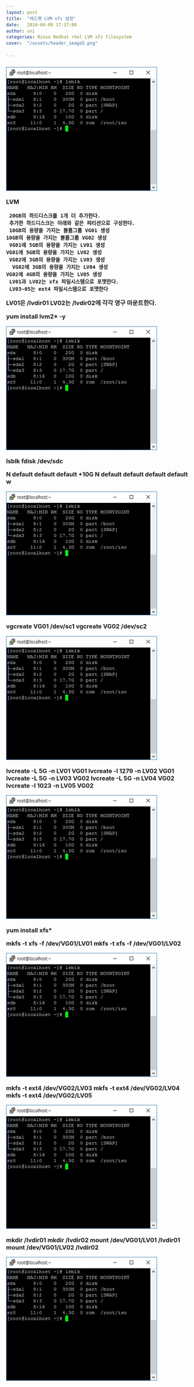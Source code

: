 ```yaml
---
layout: post
title:  "레드햇 LVM xfs 설정"
date:   2019-04-09 17:37:00
author: uni
categories: Rinux Redhat rhel LVM xfs filesystem
cover:  "/assets/header_image5.png"

---
```



<h3>
 
 <img  src="/assets/images/swap1.jpg"><br>
 
 

 
LVM 



     20GB의 하드디스크를 1개 더 추가한다. 
     추가한 하드디스크는 아래와 같은 파티션으로 구성한다. 
     10GB의 용량을 가지는 볼륨그룹 VG01 생성
    10GB의 용량을 가지는 볼륨그룹 VG02 생성
     VG01에 5GB의 용량을 가지는 LV01 생성
    VG01에 5GB의 용량을 가지는 LV02 생성
     VG02에 3GB의 용량을 가지는 LV03 생성
      VG02에 3GB의 용량을 가지는 LV04 생성
    VG02에 4GB의 용량을 가지는 LV05 생성
     LV01과 LV02는 xfx 파일시스템으로 포맷한다. 
     LV03~05는 ext4 파일시스템으로 포맷한다   
  LV01은 /lvdir01 LV02는 /lvdir02에 각각 영구 마운트한다. 


yum install lvm2* -y

 


 
 <img  src="/assets/images/swap1.jpg"><br>
 
 

 
lsblk
fdisk /dev/sdc 

N
default
default
default
+10G
N
default
default
default
default
w

 

 
 <img  src="/assets/images/swap1.jpg"><br>
 
 

 


vgcreate VG01 /dev/sc1
vgcreate VG02 /dev/sc2
 


 
 <img  src="/assets/images/swap1.jpg"><br>
 
 

 

lvcreate -L 5G -n LV01 VG01
lvcreate -l 1279 -n LV02 VG01
lvcreate -L 5G -n LV03 VG02
lvcreate -L 5G -n LV04 VG02
lvcreate -l 1023 -n LV05 VG02

 

 
 <img  src="/assets/images/swap1.jpg"><br>
 
 

 

yum install xfs*

mkfs  -t   xfs -f /dev/VG01/LV01
mkfs  -t   xfs -f /dev/VG01/LV02
 

 
 <img  src="/assets/images/swap1.jpg"><br>
 
 

 

mkfs -t  ext4  /dev/VG02/LV03
mkfs -t  ext4  /dev/VG02/LV04
mkfs -t  ext4  /dev/VG02/LV05
 


 
 <img  src="/assets/images/swap1.jpg"><br>
 
 

 

mkdir /lvdir01
mkdir /lvdir02
mount /dev/VG01/LV01 /lvdir01
mount /dev/VG01/LV02 /lvdir02

 




 
 <img  src="/assets/images/swap1.jpg"><br>
 
 

 





</h3>

















 
 